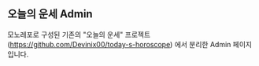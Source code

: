 ## 오늘의 운세 Admin

모노레포로 구성된 기존의 "오늘의 운세" 프로젝트(https://github.com/Devinix00/today-s-horoscope) 에서 분리한 Admin 페이지입니다.
